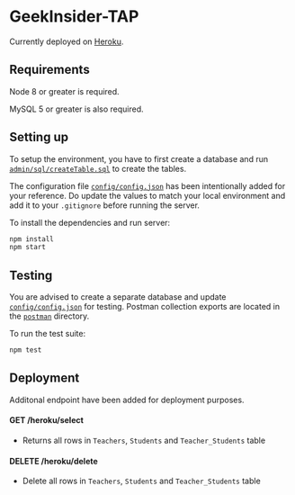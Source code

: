 # GeekInsider-TAP

Currently deployed on [Heroku](https://limitless-cliffs-54433.herokuapp.com).

## Requirements
Node 8 or greater is required.

MySQL 5 or greater is also required.

## Setting up

To setup the environment, you have to first create a database and run [`admin/sql/createTable.sql`](https://github.com/eldriclim/GeekInsider-TAP/blob/master/admin/sql/createTable.sql) to create the tables.

The configuration file [`config/config.json`](https://github.com/eldriclim/GeekInsider-TAP/blob/master/config/config.json) has been intentionally added for your reference. Do update the values to match your local environment and add it to your `.gitignore` before running the server.

To install the dependencies and run server:
```bash
npm install
npm start
```

## Testing

You are advised to create a separate database and update [`config/config.json`](https://github.com/eldriclim/GeekInsider-TAP/blob/master/config/config.json) for testing. Postman collection exports are located in the [`postman`](https://github.com/eldriclim/GeekInsider-TAP/blob/master/admin/postman) directory.

To run the test suite:
```bash
npm test
```

## Deployment

Additonal endpoint have been added for deployment purposes. 

#### GET /heroku/select
* Returns all rows in `Teachers`, `Students` and `Teacher_Students` table

#### DELETE /heroku/delete
* Delete all rows in `Teachers`, `Students` and `Teacher_Students` table